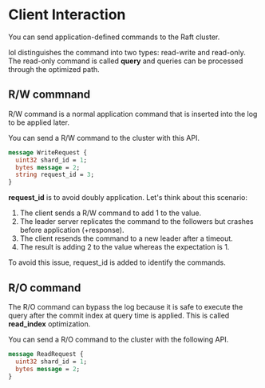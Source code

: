 # Client Interaction

You can send application-defined commands to the Raft cluster.

lol distinguishes the command into two types: read-write and read-only.
The read-only command is called **query** and queries can be processed through the optimized path.

## R/W commnand

R/W command is a normal application command that is inserted into the log to be applied later.

You can send a R/W command to the cluster with this API.

```proto
message WriteRequest {
  uint32 shard_id = 1;
  bytes message = 2;
  string request_id = 3;
}
```

**request_id** is to avoid doubly application.
Let's think about this scenario:

1. The client sends a R/W command to add 1 to the value.
2. The leader server replicates the command to the followers but crashes before application (+response).
3. The client resends the command to a new leader after a timeout.
4. The result is adding 2 to the value whereas the expectation is 1.

To avoid this issue, request_id is added to identify the commands.

## R/O command

The R/O command can bypass the log because it is safe to execute the query after the
commit index at query time is applied. This is called **read_index** optimization.

You can send a R/O command to the cluster with the following API.

```proto
message ReadRequest {
  uint32 shard_id = 1;
  bytes message = 2;
}
```